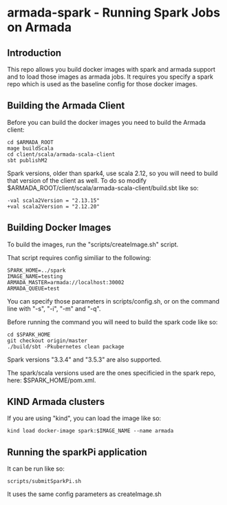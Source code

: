# armada-spark  - Running Spark Jobs on Armada

## Introduction

This repo allows you build docker images with spark and armada support and to load those images as armada jobs.  It requires you specify a spark repo which is used as the baseline config for those docker images.

## Building the Armada Client
Before you can build the docker images you need to build the Armada client:
```
cd $ARMADA_ROOT
mage buildScala
cd client/scala/armada-scala-client
sbt publishM2
```

Spark versions, older than spark4, use scala 2.12, so you will need to build that version of the client as well.  To do so modify $ARMADA_ROOT/client/scala/armada-scala-client/build.sbt like so:

```
-val scala2Version = "2.13.15"
+val scala2Version = "2.12.20"
```
## Building Docker Images

To build the images, run the "scripts/createImage.sh" script.

That script requires config similiar to the following:
```
SPARK_HOME=../spark
IMAGE_NAME=testing
ARMADA_MASTER=armada://localhost:30002
ARMADA_QUEUE=test
```

You can specify those parameters in scripts/config.sh, or on the command line with "-s", "-i", "-m" and "-q".

Before running the command you will need to build the spark code like so:
```
cd $SPARK_HOME
git checkout origin/master
./build/sbt -Pkubernetes clean package
```
Spark versions "3.3.4" and "3.5.3" are also supported.

The spark/scala versions used are the ones specificied in the spark repo, here: $SPARK_HOME/pom.xml.

## KIND Armada clusters
If you are using "kind", you can load the image like so:
```
kind load docker-image spark:$IMAGE_NAME --name armada
```

## Running the sparkPi application
It can be run like so:
```
scripts/submitSparkPi.sh
```
It uses the same config parameters as createImage.sh





